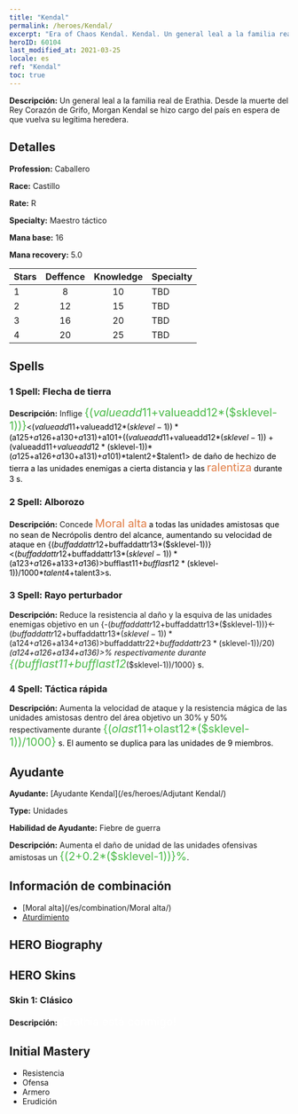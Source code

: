 ```yaml
---
title: "Kendal"
permalink: /heroes/Kendal/
excerpt: "Era of Chaos Kendal. Kendal. Un general leal a la familia real de Erathia. Desde la muerte del Rey Corazón de Grifo, Morgan Kendal se hizo cargo del país en espera de que vuelva su legítima heredera."
heroID: 60104
last_modified_at: 2021-03-25
locale: es
ref: "Kendal"
toc: true
---
```

 **Descripción:** Un general leal a la familia real de Erathia. Desde la muerte del Rey Corazón de Grifo, Morgan Kendal se hizo cargo del país en espera de que vuelva su legítima heredera.
## Detalles
 **Profession:** Caballero

 **Race:** Castillo

 **Rate:** R

 **Specialty:** Maestro táctico

 **Mana base:** 16

 **Mana recovery:** 5.0


  | Stars   |    Deffence    |    Knowledge   |      Specialty     |
  |---------|:---------------:|:---------------:|--------------------|
  |    1    | 8 | 10 | TBD |
  |    2    | 12 | 15 | TBD |
  |    3    | 16 | 20 | TBD |
  |    4    | 20 | 25 | TBD |

## Spells
### 1 Spell: Flecha de tierra
 **Descripción:** Inflige <span style="color: #48b946;font-size:20px">{($valueadd11+$valueadd12*($sklevel-1))}</span><span style="color: black"><($valueadd11+$valueadd12*($sklevel-1))*($a125+$a126+$a130+$a131)+$a101+(($valueadd11+$valueadd12*($sklevel-1))+($valueadd11+$valueadd12*($sklevel-1))*($a125+$a126+$a130+$a131)+$a101)*$talent2+$talent1> de daño de hechizo de tierra a las unidades enemigas a cierta distancia y las <span style="color: #e07c44;font-size:20px">ralentiza</span><span style="color: black"> durante 3 s.

### 2 Spell: Alborozo
 **Descripción:** Concede <span style="color: #e07c44;font-size:20px">Moral alta</span><span style="color: black"> a todas las unidades amistosas que no sean de Necrópolis dentro del alcance, aumentando su velocidad de ataque en {($buffaddattr12+$buffaddattr13*($sklevel-1))}<($buffaddattr12+$buffaddattr13*($sklevel-1))*($a123+$a126+$a133+$a136)>%. Dura <span style="color: #48b946;font-size:20px">{($bufflast11+$bufflast12*($sklevel-1))/1000}</span><span style="color: black"><($bufflast11+$bufflast12*($sklevel-1))/1000*$talent4+$talent3>s.

### 3 Spell: Rayo perturbador
 **Descripción:** Reduce la resistencia al daño y la esquiva de las unidades enemigas objetivo en un {-($buffaddattr12+$buffaddattr13*($sklevel-1))}<-($buffaddattr12+$buffaddattr13*($sklevel-1))*($a124+$a126+$a134+$a136)>% y un {-($buffaddattr22+$buffaddattr23*($sklevel-1))/20}<-(($buffaddattr22+$buffaddattr23*($sklevel-1))/20)*($a124+$a126+$a134+$a136)>% respectivamente durante <span style="color: #48b946;font-size:20px">{($bufflast11+$bufflast12*($sklevel-1))/1000}</span><span style="color: black"> s.

### 4 Spell: Táctica rápida
 **Descripción:** Aumenta la velocidad de ataque y la resistencia mágica de las unidades amistosas dentro del área objetivo un 30% y 50% respectivamente durante <span style="color: #48b946;font-size:20px">{($olast11+$olast12*($sklevel-1))/1000}</span><span style="color: black"> s. El aumento se duplica para las unidades de 9 miembros.


## Ayudante

 **Ayudante:**  [Ayudante Kendal](/es/heroes/Adjutant Kendal/) 

 **Type:**  Unidades 

 **Habilidad de Ayudante:**  Fiebre de guerra 

 **Descripción:** Aumenta el daño de unidad de las unidades ofensivas amistosas un <span style="color: #48b946;font-size:20px">{(2+0.2*($sklevel-1))}%</span><span style="color: black">.

## Información de combinación

* [Moral alta](/es/combination/Moral alta/) 
* [Aturdimiento](/es/combination/Aturdimiento/) 

## HERO Biography

## HERO Skins
### Skin 1: **Clásico**

 **Descripción:** <span style="color: #ffffff;font-size:20px">¡Erathia está conmigo!</span>



## Initial Mastery
   - Resistencia
   - Ofensa
   - Armero
   - Erudición
